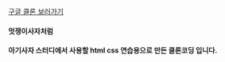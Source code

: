 [구글 클론 보러가기](https://3o14.github.io/likelion-google-clone/)

#### 멋쟁이사자처럼
#### 아기사자 스터디에서 사용할 html css 연습용으로 만든 클론코딩 입니다.